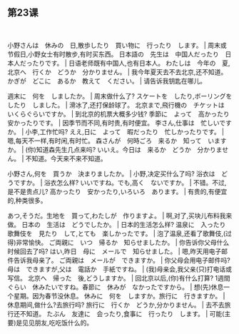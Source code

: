## 第23课
 

小野さんは　休みの　日,散歩したり　買い物に　行ったり　します。  |  周末或节假日,小野女士有时散步,有时买东西。
日本語の　先生は　中国人だったり　日本人だったりです。  |  日语老师既有中国人,也有日本人。
わたしは　今年の　夏,北京へ　行くか　どうか　分かりません。  |  我今年夏天去不去北京,还不知道。
かぎが　どこに　あるか　教えて　ください。  |  请告诉我钥匙在哪儿。


週末に　何を　しましたか。  |  周末做什么了?
スケートを　したり,ボーリングを　したり　しました。  |  滑冰了,还打保龄球了。
北京まで,飛行機の　チケットは　いくらぐらいですか。  |  到北京的机票大概多少钱?
季節に　よって　高かったり　安かったりです。  |  因季节而不同,有时贵,有时便宜。
李さん,仕事は　忙しいですか。  |  小李,工作忙吗?
ええ,日に　よって　暇だったり　忙しかったりです。  |  嗯,每天不一样,有时闲,有时忙。
森さんが　何時ごろ　来るか　知って　いますか。  |  (你)知道森先生几点来吗?
いいえ。今日は　来るか　どうか　分かりません。  |  不知道。今天来不来不知道。


小野さん,何を　買うか　決まりましたか。  |  小野,决定买什么了吗?
浴衣は　どうですか。  |  浴衣怎么样?
いいですね。でも,高く　ないですか。  |  不错。不过,是不是贵点儿?
高かったり　安かったり,いろいろ　あります。  |  有贵的,有便宜的,种类很多。


あつ,そうだ。生地を　買って,わたしが　作りますよ。  |  啊,对了,买块儿布料我来做。
日本の　生活は　どうでしたか。  |  日本的生活怎么样?
温泉に　入ったり　歌舞伎を　見たり　して,とても　楽しかったです。  |  泡了温泉,还看了歌舞伎,(过得)非常愉快。
ご両親に　いつ　帰るか　知らせましたか。  |  你告诉你父母什么时候回去了吗?
はい,昨日　母に　メールで　知らせました。  |  嗯,昨天用电子邮件告诉我母亲了。
ご両親は　メールが　できますか。  |  你父母会用电子邮件吗?
母は　できますが,父は　電話か　手紙ですね。  |  (我)母亲会,我父亲(只)打电话或写信。
北京へ　帰った　後,どうしますか。  |  回北京以后,(你)有什么打算?
1週間ぐらい　休みたいですね。春節に　休みが　なかったですから。  |  想(先)休息一个星期。因为春节没休息。
休みに　何を　しますか。旅行に　行きますか。  |  休息期间,做什么?去旅行吗?
旅行に　行くか　どうか,分かりません。  |  去不去旅行还不知道。
たぶん　友達に　会ったり,食事に　行ったり　します。  |  可能(主要)是见见朋友,吃吃饭什么的。